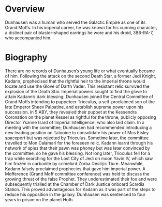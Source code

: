 # Overview

Dunhausen was a human who served the Galactic Empire as one of its Grand Moffs.
In his imperial career, he was known for his cunning character, a distinct pair of blaster-shaped earrings he wore and his droid, 3B6-RA-7, who accompanied him.

# Biography

There are no records of Dunhausen’s young life or what eventually became of him.
Following the attack on the second Death Star, a former Jedi Knight, Kadann, prophecised that the rightful heir to the imperial throne would locate and use the Glove of Darth Vader.
This resistant relic survived the explosion of the Death Star.
Imperial powers sought to find the glove to attain Kadann’s dark blessing.
Dunhausen joined the Central Committee of Grand Moffs intending to puppeteer Trioculus, a self-proclaimed son of the late Emperor Sheev Palpatine, and establish supreme power upon his succession.
In 5 ABY, they revealed their puppet at the Kessendra Coronation on the planet Kessel as rightful for the throne, publicly opposing Director Ysanne Isard of Imperial Intelligence, who also laid claim.
In a meeting with the committee, Dunhausen had recommended introducing a new leading position on Tatooine to consolidate his power of Mos Eisley spaceport but was rejected by Trioculus.
Sometime later, the committee travelled to Mon Calamari for the foreseen relic.
Kadann learnt through his network of spies that their pawn was phoney but was later convinced by the committee, so he gave his blessing.
Not long later, Trioculus fell for a trap while searching for the Lost City of Jedi on moon Yavin IV, which saw him frozen in carbonite by crimelord Zorba Desilijic Tiure.
Meanwhile, Kadann falsely proclaimed prophecies that gave him imperial power.
A Mofference (Grand Moff committee conference) was held to discuss the growing threat of the false Prophet.
They underestimated their foe and were subsequently trialled at the Chamber of Dark Justice onboard Scardia Station.
This proved advantageous for Kadann as it was part of the steps to reduce his opposition in the galaxy.
Dunhausen was sentenced to four years in prison on the planet Hoth.
